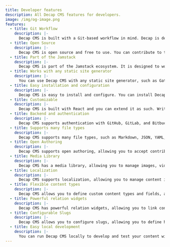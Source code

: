 ```yaml
---
title: Developer features
description: All Decap CMS features for developers.
image: /img/og-image.png
features:
  - title: Git Workflow
    description: |-
      Decap CMS is built with a Git-based workflow in mind. Decap is designed to be used with a Git-based workflow, allowing you to manage your content and code in a single repository.
  - title: Open Source
    description: |-
      Decap CMS is open source and free to use. You can contribute to the project, report bugs, request features, and discuss ideas on GitHub.
  - title: Part of the Jamstack
    description: |-
      Decap CMS is part of the Jamstack ecosystem. It is designed to work with static site generators and other Jamstack tools.
  - title: Works with any static site generator
    description: |-
      You can use Decap CMS with any static site generator, such as Gatsby, Hugo, Jekyll, Next.js, and many more. If the SSG supports storing content in a Git repository, it will work with Decap CMS.
  - title: Easy installation and configuration
    description: |-
      Decap CMS is easy to install and configure. You can install Decap CMS by adding two files to your source code. The configuration is done through a simple configuration file.
  - title: Customizable
    description: |-
      Decap CMS is built with React and you can extend it as such. Write custom editor components, custom widgets, and custom previews to fit your needs. 
  - title: Backend and authentication
    description: |-
      Decap CMS supports authentication with GitHub, GitLab, and Bitbucket, but you can also use your own backend and authentication.
  - title: Supports many file types
    description: |-
      Decap CMS supports many file types, such as Markdown, JSON, YAML, TOML, XML, and CSV.
  - title: Open Authoring
    description: |-
      Decap CMS supports open authoring, allowing you to accept contributions from your community.
  - title: Media Library
    description: |-
      Decap CMS has a media library, allowing you to manage images, videos, and other files. For more advanced use cases, Decap provides a plugin system to extend the media library. Cloudinary and Uploadcare plugins are already included.
  - title: Localization
    description: |-
      Decap CMS supports localization, allowing you to manage content in multiple languages.
  - title: Flexible content types
    description: |-
      Decap CMS allows you to define custom content types and fields, allowing you to model your content in a way that fits your needs.
  - title: Powerful relation widgets
    description: |-
      Decap CMS has powerful relation widgets, allowing you to link content together. You can use relation widgets to create relationships between content types, such as linking blog posts to authors, or products to categories.
  - title: Configurable Slugs
    description: |-
      Decap CMS allows you to configure slugs, allowing you to define how URLs are generated and files stored.
  - title: Easy local development
    description: |-
      You can run Decap CMS locally to develop and test your content with `npx decap-server`.
---
```

